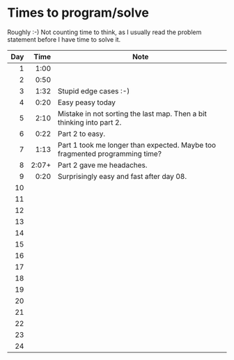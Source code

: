 # Times to program/solve

Roughly :-) Not counting time to think, as I usually read the problem statement before I have time to solve it.

| Day  	 |      Time  	 | Note 	                                                                       |
|---------:	|-------------:|------------------------------------------------------------------------------|
|   1  	 |      1:00  	 | 	                                                                            |
|   2  	 |      0:50  	 | 	                                                                            |
|   3  	 |      1:32  	 | Stupid edge cases :-) 	                                                      |
|   4  	 |      0:20  	 | Easy peasy today	                                                            |
|   5  	 |      2:10  	 | 	Mistake in not sorting the last map. Then a bit thinking into part 2.       |
|   6  	 |      0:22  	 | 	Part 2 to easy.                                                             |
|   7  	 |      1:13  	 | 	Part 1 took me longer than expected. Maybe too fragmented programming time? |
|   8  	 | 2:07+      	 | 	Part 2 gave me headaches.                                                   |
|   9  	 |      0:20  	 | 	Surprisingly easy and fast after day 08.                                    |
|  10  	 |            	 | 	                                                                            |
|  11  	 |            	 | 	                                                                            |
|  12  	 |            	 | 	                                                                            |
|  13  	 |            	 | 	                                                                            |
|  14  	 |            	 | 	                                                                            |
|  15  	 |            	 | 	                                                                            |
|  16  	 |            	 | 	                                                                            |
|  17  	 |            	 | 	                                                                            |
|  18  	 |            	 | 	                                                                            |
|  19  	 |            	 | 	                                                                            |
|  20  	 |            	 | 	                                                                            |
|  21  	 |            	 | 	                                                                            |
|  22  	 |            	 | 	                                                                            |
|  23  	 |            	 | 	                                                                            |
|  24  	 |            	 | 	                                                                            |




